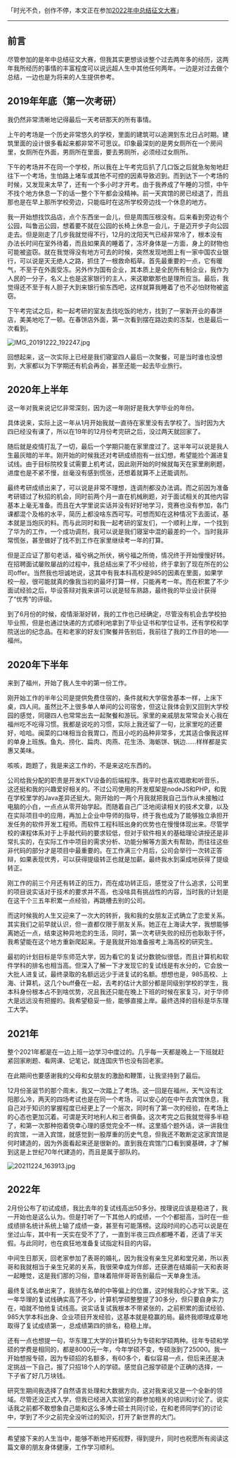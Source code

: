 「时光不负，创作不停，本文正在参加[2022年中总结征文大赛](https://juejin.cn/post/7108989863126368286 "https://juejin.cn/post/7108989863126368286")」

---

## 前言

尽管参加的是年中总结征文大赛，但我其实更想谈谈整个过去两年多的经历，这两年我所经历的事情的丰富程度可以说远超人生中其他任何两年。一边是对过去做个总结，一边也是为将来的人生提供参考。


## 2019年年底（第一次考研）

我仍然非常清晰地记得最后一天考研那天的所有事情。

上午的考场是一个历史非常悠久的学校，里面的建筑可以追溯到东北日占时期。建筑里面的设计很多看起来都非常不可思议。印象最深刻的是男女厕所在一个房间里，女厕所在外面，男厕所在里面，要去男厕所，必须经过女厕所。

下午的考场并不在同一个学校，所以我在上午考完后扒了几口饭之后就急匆匆地赶往下一个考场，生怕路上堵车或其他不可控的因素导致迟到。而到达下一个考场的时候，又发现来太早了，还有一个多小时才开考。由于我养成了午睡的习惯，中午不找个地方休息一下的话一整个下午都会没精神。前一天宾馆的房已经退了，而且那也是在早上那所学校旁边，只能临时在这所学校旁边找一个休息的地方。

我一开始想找饮品店，点个东西坐一会儿，但是周围压根没有。后来看到旁边有个公园，叫鲁迅公园，想着要不就在公园的长椅上休息一会儿，于是迈开步子向公园走去。但是刚走了几步我就觉得不行，12月的沈阳天气已经非常冷了，根本没有办法长时间在室外待着，而且如果真的睡着了，冻坏身体是一方面，身上的财物也可能被盗窃。就在我觉得没有地方可去的时候，突然发现地图上有一家中国农业银行，可以说是天无绝人之路，抓住了一根救命稻草。首先最重要的一点，它有暖气，不至于在外面受冻。另外作为国有企业，其本质上是全民所有制企业，我作为人民的一分子，名义上也是这家银行的主人，来这歇歇那也是理所应当。最后，我觉得还不至于有人胆子大到来银行偷东西吧，这样就算我睡着了也不必怕财物被盗窃。

下午考完试之后，和一起考研的室友去找吃饭的地方，找到了一家新开业的春饼店，美美地吃了一顿。在春饼店外面，第一次看到摆在路边卖的冻梨，也是最后一次看到。

![IMG_20191222_192247.jpg](https://p6-juejin.byteimg.com/tos-cn-i-k3u1fbpfcp/f0e4d929cdb843ba92a79956b9abd51e~tplv-k3u1fbpfcp-watermark.image?)

回想起来，这一次实际上已经是我们寝室四人最后一次聚餐，可是当时谁也没想到，大家都以为下学期还有机会再会，甚至还能一起去毕业旅行。


## 2020年上半年

这一年对我来说记忆非常深刻，因为这一年刚好是我大学毕业的年份。


具体说来，实际上这一年从1月开始我就一直待在家里没有去学校了。当时因为大四已经没有课了，所以在19年的12月份考完研之后，没过两天就回家了。


随后就是疫情打乱了一切，最后一个学期只能在家里度过了。这半年可以说是我人生最灰暗的半年。刚开始的时候我还对考研成绩抱有一丝幻想，希望能捡个漏进复试线。由于目标院校复试需要上机考试，因此刚开始的时候就每天在家里刷刷题，进度也是不紧不慢，丝毫没有感到慌张，还想着就算不上还能调剂。

最终考研成绩出来了，可以说是非常不理想，连调剂都没办法调。而之前因为准备考研错过了秋招的机会，同时前两个月一直在机械刷题，对于面试相关的其他内容基本上毫无准备。而且在大学里说实话并没有好好地学习，竞赛也没有参加，各门课都混个及格的水平，简历上都没啥东西可写。可想而知在这种情况下去面试，基本就是当炮灰的料。而与此同时和我一起考研的室友们，一个顺利上岸，一个找到了华为的工作，一个成功调剂，我可以说是我们寝室中混的最差的一个。当时我非常慌张，甚至做好了找不到工作在家里继续考一年的打算。


但是正应证了那句老话，福兮祸之所伏，祸兮福之所倚，情况终于开始慢慢好转。在招聘面试屡败屡战的过程中，我总结出来了不少经验，终于拿到了现在所在的公司offer。当然我也坦诚地说，这其中有我本科高校是985的因素在里面，如果学校一般，很可能就真的像我当初的最坏打算一样，只能再考一年。而在积累了不少面试经验之后，毕设答辩对我来讲可以说是轻车熟路，最终我的毕业设计获得了“优秀”的评级。


到了6月份的时候，疫情渐渐好转，我的工作也已经确定，尽管没有机会去学校拍毕业照，但是也通过快递的方式顺利地拿到了毕业证书和学位证书，还有学校和学院送出的纪念品。在和老家的好友们聚餐并告别后，我前往了我的工作目的地——福州。


## 2020年下半年

来到了福州，开始了我人生中的第一份工作。


刚开始工作的半年公司是提供免费住宿的，条件就和大学宿舍基本一样，上床下桌，四人间。虽然比不上很多单人单间的公司宿舍，但这让我体会到又回到大学校园的感觉，同寝四人也常常出去一起聚餐和游玩。家里的亲戚朋友常常会关心我在福州吃不吃得习惯。我都是说吃的习惯，实际上我还留了一句，比家里吃的还要好，哈哈。闽菜的口味相当合我胃口，而且小吃的品种非常多，尤其适合像我这样的单身上班族。鱼丸、捞化、扁肉、肉燕、花生汤、海蛎饼、锅边……样样都是实惠又美味。


咳咳，跑题了，我是来这工作的，不是来这吃东西的。


公司给我分配的职责是开发KTV设备的后端程序。我平时也喜欢唱歌和听音乐，这还挺和我的兴趣爱好相关的。不过公司使用的开发框架是nodeJS和PHP，和我在学校里学的Java差异还挺大。刚开始的一两个月我就把我自己当作从未接触过电脑的小白，一点点从零开始学起。而随着自己广泛地阅读相关的技术文章，以及在实际项目中的应用，再加上企业中导师的指导，终于我也成为了能够独立承担开发任务的软件开发工程师。而软件工程科班出身的优势也在慢慢体现出来。尽管学校的课程体系对于上手敲代码的要求较低，但对于软件相关的基础理论讲授还是非常扎实的，在实际工作中项目的需求分析、功能分解等方面大有帮助，而往往这些非代码的部分才是项目中最重要的。在工作满三个月后，公司会举行一次转正答辩，如果表现优秀，可以获得提级转正也就是加薪。最终我水到渠成地获得了提级转正。


刚工作的前三个月还有转正的压力，而在成功转正后，感觉没了什么追求，公司里的项目说实话对于技术的要求并不高，也没啥具有挑战性的内容，当时我的计划是在这干个三五年积累一点经验，再跳槽去别的公司。

而这时候我的人生又迎来了一次大的转折，我和我的女朋友正式确立了恋爱关系。其实我们之前早就认识，但一直都仅限于朋友关系。她正在上海读大学，我想能够离她近一点，结束这种异地恋的生活，同时，第一次考研失败的经历也耿耿于怀，我希望能在这个地方重新爬起来。于是我就开始准备报考上海高校的研究生。

最初的计划目标是华东师范大学，因为看它的复试分数貌似很低，而且计算机和软件学科的排名也相当高。但深入了解一下才发现它的复试线是有水分的，它会放一大批人进复试，最终录取的名额远远少于进复试的名额。想想也是，985高校、上海、计算机，这几个buff叠在一起，去考的估计大部分都是同级别学校的学生，我本科身份根本占不到啥优势，况且我还只能在晚上下班的时候在家复习，对于华师大是远远没有把握的。我希望稳妥一些，能够直接上岸。最终选择的目标是华东理工大学。


## 2021年

整个2021年都是在一边上班一边学习中度过的。几乎每一天都是晚上一下班就赶紧回家刷题、看网课、记笔记，就连国庆节也没有回老家。

在此期间也要感谢我的父母和女朋友的激励和鞭策，让我坚持到了最后。

12月份圣诞节的那个周末，我又一次踏上了考场。这一回是在福州，天气没有沈阳那么冷，两天的四场考试也是在同一个考场，可以安心的在中午去宾馆休息，我自己对于知识的掌握程度已经更上了一个层次，同时有了第一次的经验，在考场上的心态也更加沉着。可谓是天时地利人和三者俱备。这次考完之后我就觉得多半稳了，和第一次那种抱着侥幸心理的感觉完全不一样。这里插个题外话，讲一讲我住的宾馆，一进入宾馆，就感觉到一股厚重的历史气息，但我还不敢断定这家宾馆是何时建造的，因为外面看起来还是很新的。直到我在宾馆门口看到奠基碑，才了解到这是上世纪70年代建造的，而且是属于部队的。

![20211224_163913.jpg](https://p6-juejin.byteimg.com/tos-cn-i-k3u1fbpfcp/9c5f7e87a12e4ee898e30d391885dcd8~tplv-k3u1fbpfcp-watermark.image?)

## 2022年

2月份公布了初试成绩，我比去年的复试线高出50多分。按理说应该是稳进了，我一开始也是这么认为。但是打听了一下其他人的成绩，一个个都挺高，当时在一些成绩排名统计系统上输了成绩一查，甚至有可能落榜。这段时间的心态可以说是在坐过山车，其中有一天实在受不了了，一直到半夜三四点都睡不着，还请了半天假。与此同时，也在疯狂地准备复试指定科目的内容。

中间生日那天，回老家参加了表哥的婚礼，因为我没有亲生兄弟和堂兄弟，所以表哥和我就相当于亲生兄弟的关系，我很荣幸成为伴郎，还获邀在结婚前一天和表哥一起睡觉，这是我们那的习俗，意味着陪伴哥哥告别最后一天单身生活。

最终复试名单出来了，我排在名单的中等偏上的位置，这时候我的心才放下来。这一年华理的复试线确实高了不少，计算机学硕整整提了30多分，但只要自身实力在，咱就不怕他复试线高。说实话复试我根本不带紧张的，之前积累的面试经验、985大学本科出身、企业项目开发经验，这基本就是稳赢的局。最终我顺理成章地取得了复试成绩第一，总成绩第四的排名，稳稳上岸。

还有一点也想提一句，华东理工大学的计算机分为专硕和学硕两种。往年专硕和学硕的学费是相同的，都是8000元一年，今年学硕不变，专硕涨到了25000。我一开始想报专硕，因为专硕招的名额多，有60多个，看似容易一点，但后来还是决定挑战一下自己，报了只招18个人的学硕。感觉自己报学硕是个正确的选择，一下子省了好几万块钱。

研究生期间我选择了自然语言处理和大数据方向，这对我来说又是一个全新的领域。尽管还没正式入学，但我已经进入实验室的群参加相关的培训和讨论了。说实话我之前都不敢想象自己能和这么多博士硕士共同讨论，在和老师同学们的讨论中，学到了不少之前完全没听过的知识，打开了新世界的大门。

---

希望接下来的人生当中，能够不断地开拓视野，得到提升，同时也祝愿所有阅读这篇文章的朋友身体健康，工作学习顺利。